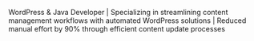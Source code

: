 WordPress & Java Developer | Specializing in streamlining content management workflows with automated WordPress solutions | Reduced manual effort by 90% through efficient content update processes
